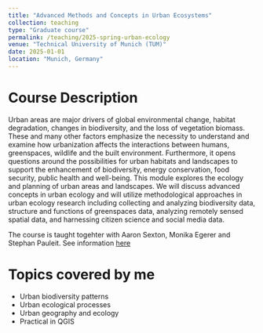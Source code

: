 ```yaml
---
title: "Advanced Methods and Concepts in Urban Ecosystems"
collection: teaching
type: "Graduate course"
permalink: /teaching/2025-spring-urban-ecology
venue: "Technical University of Munich (TUM)"
date: 2025-01-01
location: "Munich, Germany"
---
```


Course Description
======
Urban areas are major drivers of global environmental change, habitat degradation, changes in biodiversity, and the loss of vegetation biomass. These and many other factors emphasize the necessity to understand and examine how urbanization affects the interactions between humans, greenspaces, wildlife and the built environment. Furthermore, it opens questions around the possibilities for urban habitats and landscapes to support the enhancement of biodiversity, energy conservation, food security, public health and well-being. This module explores the ecology and planning of urban areas and landscapes. We will discuss advanced concepts in urban ecology and will utilize methodological approaches in urban ecology research including collecting and analyzing biodiversity data, structure and functions of greenspaces data, analyzing remotely sensed spatial data, and harnessing citizen science and social media data.

The course is taught togehter with Aaron Sexton, Monika Egerer and Stephan Pauleit. See information [here](https://campus.tum.de/tumonline/ee/ui/ca2/app/desktop/#/slc.tm.cp/student/courses/950801327?$scrollTo=toc_overview)

Topics covered by me
======
* Urban biodiversity patterns
* Urban ecological processes
* Urban geography and ecology
* Practical in QGIS

